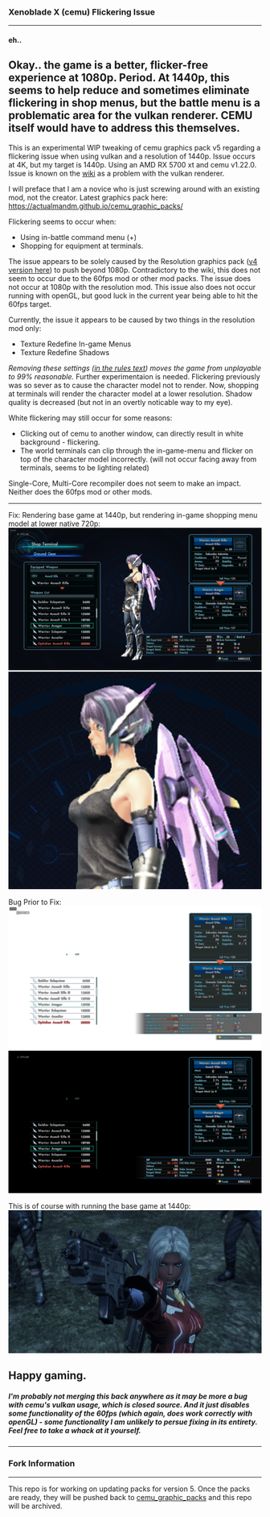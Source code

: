 ### Xenoblade X (cemu) Flickering Issue
------
#### eh..
Okay.. the game is a better, flicker-free experience at 1080p. Period. At 1440p, this seems to help reduce and sometimes eliminate flickering in shop menus, but the battle menu is a problematic area for the vulkan renderer. CEMU itself would have to address this themselves. 
------
This is an experimental WIP tweaking of cemu graphics pack v5 regarding a flickering issue when using vulkan and a resolution of 1440p. Issue occurs at 4K, but my target is 1440p. Using an AMD RX 5700 xt and cemu v1.22.0. Issue is known on the [wiki](https://wiki.cemu.info/wiki/Xenoblade_Chronicles_X#Screen-Wide_Flicker) as a problem with the vulkan renderer.

I will preface that I am a novice who is just screwing around with an existing mod, not the creator. Latest graphics pack here: https://actualmandm.github.io/cemu_graphic_packs/

Flickering seems to occur when:
- Using in-battle command menu (+)
- Shopping for equipment at terminals.

The issue appears to be solely caused by the Resolution graphics pack ([v4 version here](https://github.com/ActualMandM/cemu_graphic_packs/tree/master/Resolutions/XenobladeX_Resolution)) to push beyond 1080p. Contradictory to the wiki, this does not seem to occur due to the 60fps mod or other mod packs. The issue does not occur at 1080p with the resolution mod. This issue also does not occur running with openGL, but good luck in the current year being able to hit the 60fps target.

Currently, the issue it appears to be caused by two things in the resolution mod only:
- Texture Redefine In-game Menus
- Texture Redefine Shadows

_Removing these settings ([in the rules text](https://github.com/chrisbrasington/xcx_vulkan_resolution_flicker_1440p_fix/blob/master/src/XenobladeX/Graphics/rules.txt)) moves the game from unplayable to 99% reasonable._ Further experimentaion is needed. 
Flickering previously was so sever as to cause the character model not to render. Now, shopping at terminals will render the character model at a lower resolution. Shadow quality is decreased (but not in an overtly noticable way to my eye). 

White flickering may still occur for some reasons:
- Clicking out of cemu to another window, can directly result in white background - flickering. 
- The world terminals can clip through the in-game-menu and flicker on top of the character model incorrectly. (will not occur facing away from terminals, seems to be lighting related)

Single-Core, Multi-Core recompiler does not seem to make an impact. Neither does the 60fps mod or other mods.

------
Fix: Rendering base game at 1440p, but rendering in-game shopping menu model at lower native 720p:
![Fix](img/render_low.png)
![Fix](img/render_low_thumb.png)

Bug Prior to Fix:
![Flicker Bug](img/render_flicker_white.png)
![Flicker Bug](img/render_flicker_black.png)

This is of course with running the base game at 1440p:
![1440p](img/elma.png)

Happy gaming.
------
##### I'm probably not merging this back anywhere as it may be more a bug with cemu's vulkan usage, which is closed source. And it just disables some functionality of the 60fps (which again, does work correctly with openGL) - some functionality I am unlikely to persue fixing in its entirety. Feel free to take a whack at it yourself. 
------
### Fork Information
------
This repo is for working on updating packs for version 5. Once the packs are ready, they will be pushed back to [cemu_graphic_packs](https://github.com/slashiee/cemu_graphic_packs) and this repo will be archived.